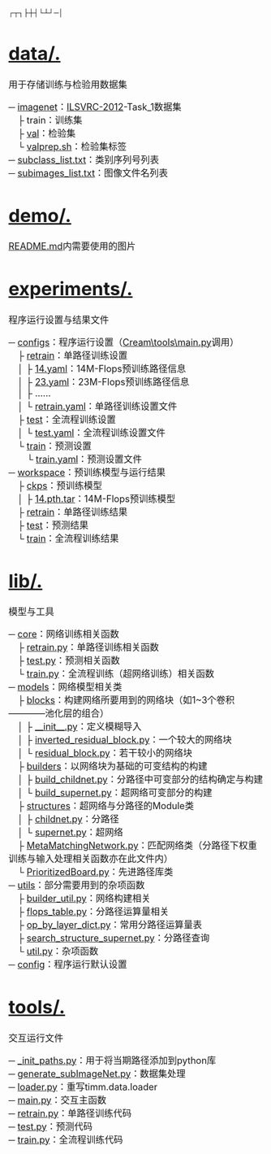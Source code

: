 ┌┬┐├┼┤└┴┘─│
<font size = "4">
# [data/.](Cream\data)

用于存储训练与检验用数据集

─ [imagenet](Cream\data\imagenet)：[ILSVRC-2012](https://image-net.org/challenges/LSVRC/2012/index.php)-Task_1数据集<br>
&emsp;├ train：训练集<br>
&emsp;├ [val](Cream\data\imagenet\val)：检验集<br>
&emsp;└ [valprep.sh](Cream\data\imagenet\valprep.sh)：检验集标签<br>
─ [subclass_list.txt](Cream\data\subclass_list.txt)：类别序列号列表<br>
─ [subimages_list.txt](Cream\data\subimages_list.txt)：图像文件名列表<br>

# [demo/.](Cream\demo)

[README.md](Cream/README.md)内需要使用的图片

# [experiments/.](Cream\experiments)

程序运行设置与结果文件

─ [configs](Cream\experiments\configs)：程序运行设置（[Cream\tools\main.py](Cream\tools\main.py)调用）<br>
&emsp;├ [retrain](Cream\experiments\configs\retrain)：单路径训练设置<br>
&emsp;│&nbsp;├ [14.yaml](Cream\experiments\configs\retrain\14.yaml)：14M-Flops预训练路径信息<br>
&emsp;│&nbsp;├ [23.yaml](Cream\experiments\configs\retrain\23.yaml)：23M-Flops预训练路径信息<br>
&emsp;│&nbsp;├ ……<br>
&emsp;│&nbsp;└ [retrain.yaml](Cream\experiments\configs\retrain\retrain.yaml)：单路径训练设置文件<br>
&emsp;├ [test](Cream\experiments\configs\test)：全流程训练设置<br>
&emsp;│&nbsp;└ [test.yaml](Cream\experiments\configs\test\test.yaml)：全流程训练设置文件<br>
&emsp;└ [train](Cream\experiments\configs\train)：预测设置<br>
&emsp;&emsp;└ [train.yaml](Cream/experiments/configs/train/train.yaml)：预测设置文件<br>
─ [workspace](Cream\experiments\workspace)：预训练模型与运行结果<br>
&emsp;├ [ckps](Cream\experiments\workspace\ckps)：预训练模型<br>
&emsp;│&nbsp;├ [14.pth.tar](Cream\experiments\workspace\ckps\14.pth.tar)：14M-Flops预训练模型<br>
&emsp;├ [retrain](Cream\experiments\workspace\retrain)：单路径训练结果<br>
&emsp;├ [test](Cream\experiments\workspace\test)：预测结果<br>
&emsp;└ [train](Cream\experiments\workspace\train)：全流程训练结果<br>

# [lib/.](Cream\lib)

模型与工具

─  [core](Cream\lib\core)：网络训练相关函数<br>
&emsp;├ [retrain.py](Cream\lib\core\retrain.py)：单路径训练相关函数<br>
&emsp;├ [test.py](Cream\lib\core\test.py)：预测相关函数<br>
&emsp;└ [train.py](Cream\lib\core\train.py)：全流程训练（超网络训练）相关函数<br>
─  [models](Cream\lib\models)：网络模型相关类<br>
&emsp;├ [blocks](Cream\lib\models\blocks)：构建网络所要用到的网络块（如1~3个卷积————池化层的组合）<br>
&emsp;│&nbsp;├ [\_\_init\_\_.py](Cream\lib\models\blocks\__init__.py)：定义模糊导入<br>
&emsp;│&nbsp;├ [inverted_residual_block.py](Cream\lib\models\blocks\inverted_residual_block.py)：一个较大的网络块<br>
&emsp;│&nbsp;└ [residual_block.py](Cream\lib\models\blocks\residual_block.py)：若干较小的网络块<br>
&emsp;├ [builders](Cream\lib\models\builders)：以网络块为基础的可变结构的构建<br>
&emsp;│&nbsp;├ [build_childnet.py](Cream\lib\models\builders\build_childnet.py)：分路径中可变部分的结构确定与构建<br>
&emsp;│&nbsp;└ [build_supernet.py](Cream\lib\models\builders\build_supernet.py)：超网络可变部分的构建<br>
&emsp;├ [structures](Cream\lib\models\structures)：超网络与分路径的Module类<br>
&emsp;│&nbsp;├ [childnet.py](Cream\lib\models\structures\childnet.py)：分路径<br>
&emsp;│&nbsp;└ [supernet.py](Cream\lib\models\structures\supernet.py)：超网络<br>
&emsp;├  [MetaMatchingNetwork.py](Cream\lib\models\MetaMatchingNetwork.py)：匹配网络类（分路径下权重训练与输入处理相关函数亦在此文件内）<br>
&emsp;└ [PrioritizedBoard.py](Cream\lib\models\PrioritizedBoard.py)：先进路径库类<br>
─  [utils](Cream\lib\utils)：部分需要用到的杂项函数<br>
&emsp;├ [builder_util.py](Cream\lib\utils\builder_util.py)：网络构建相关<br>
&emsp;├ [flops_table.py](Cream\lib\utils\flops_table.py)：分路径运算量相关<br>
&emsp;├ [op_by_layer_dict.py](Cream\lib\utils\op_by_layer_dict.py)：常用分路径运算量表<br>
&emsp;├ [search_structure_supernet.py](Cream\lib\utils\search_structure_supernet.py)：分路径查询<br>
&emsp;└ [util.py](Cream\lib\utils\util.py)：杂项函数<br>
─  [config](Cream\lib\config.py)：程序运行默认设置<br>

# [tools/.](Cream\tools)

交互运行文件

─ [_init_paths.py](Cream\tools\_init_paths.py)：用于将当期路径添加到python库<br>
─ [generate_subImageNet.py](Cream\tools\generate_subImageNet.py)：数据集处理<br>
─ [loader.py](Cream\tools\loader.py)：重写timm.data.loader<br>
─ [main.py](Cream\tools\main.py)：交互主函数<br>
─ [retrain.py](Cream\tools\retrain.py)：单路径训练代码<br>
─ [test.py](Cream\tools\test.py)：预测代码<br>
─ [train.py](Cream\tools\train.py)：全流程训练代码<br>